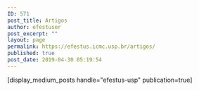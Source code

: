 ```yaml
---
ID: 571
post_title: Artigos
author: efestuser
post_excerpt: ""
layout: page
permalink: https://efestus.icmc.usp.br/artigos/
published: true
post_date: 2019-04-30 05:19:54
---
```

[display_medium_posts handle="efestus-usp" publication=true]